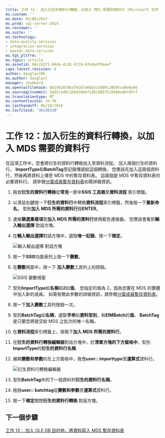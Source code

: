 ```yaml
---
title: 工作 12： 加入衍生的資料行轉換，以加入 MDS 所需的資料行 |Microsoft 文件
ms.custom: ''
ms.date: 03/06/2017
ms.prod: sql-server-2014
ms.reviewer: ''
ms.suite: ''
ms.technology:
- data-quality-services
- integration-services
- master-data-services
ms.tgt_pltfrm: ''
ms.topic: article
ms.assetid: 98ccb271-04da-4126-9729-67e9a479aaef
caps.latest.revision: 6
author: douglaslMS
ms.author: douglasl
manager: jhubbard
ms.openlocfilehash: b81dd18f0ba79167a66b5cdd09c2059fcd0e0a96
ms.sourcegitcommit: 5dd5cad0c1bbd308471d6c885f516948ad67dfcf
ms.translationtype: MT
ms.contentlocale: zh-TW
ms.lasthandoff: 06/19/2018
ms.locfileid: "36136530"
---
```

# <a name="task-12-adding-derived-column-transform-to-add-columns-required-by-mds"></a>工作 12：加入衍生的資料行轉換，以加入 MDS 需要的資料行
  在這項工作中，您會將衍生的資料行轉換加入至資料流程。 加入兩個衍生的資料行， **ImportType**和**BatchTag**至記錄傳遞給這個轉換。 您應該先加入這兩個資料行，然後再將資料上傳至 MDS 中的暫存資料表。 這兩個是 MDS 中暫存資料表的必要資料行。 請參閱[分葉成員暫存資料表](http://msdn.microsoft.com/library/ee633854.aspx)如需詳細資訊。  
  
1.  拖放**衍生的資料行轉換**從**常見**一節中**SSIS 工具箱**至**資料流程** 索引標籤。  
  
2.  以滑鼠右鍵按一下**衍生的資料行**中轉換**資料流程**索引標籤，然後按一下**重新命名**。 型別**加入 MDS 所需的資料行**按**ENTER**。  
  
3.  連接**篩選重複項**至**加入 MDS 所需的資料行**使用藍色連接器。 您應該會看到**輸入輸出選擇** 對話方塊。  
  
4.  在**輸入輸出選擇**對話方塊中，選取**唯一記錄**，按一下**確定**。  
  
     ![輸入輸出選擇 對話方塊](../../2014/tutorials/media/et-addingdcttoaddcolumnsrequiredbymds-01.jpg "輸入輸出選擇 對話方塊")  
  
5.  按一下**SSIS**功能表列上按一下**變數**。  
  
6.  在**變數**視窗中，按一下 **加入變數**工具列上的按鈕。  
  
     ![SSIS 變數視窗](../../2014/tutorials/media/et-addingdcttoaddcolumnsrequiredbymds-02.jpg "SSIS 變數視窗")  
  
7.  型別**ImportType**如**名稱**和**2**如**值**。 您指定的值為 2，因為您要在 MDS 的實體中加入新的成員。 如需有關此參數的詳細資訊，請參閱[分葉成員暫存資料表](http://msdn.microsoft.com/library/ee633854.aspx)。  
  
8.  按一下**加入變數**工具列按鈕一次。  
  
9. 型別**BatchTag**如**名稱**，選取**字串**如**資料型別**，和**EIMBatch**的**值**。 **BatchTag**是只要您將提交給 MDS 之批次的唯一名稱。  
  
10. 在**資料流程**索引標籤上，按兩下**加入 MDS 所需的資料行**。  
  
11. 在**衍生的資料行轉換編輯器**對話方塊中，於**清單方塊的下方窗格中**，型別**ImportType**的**衍生的資料行名稱**.  
  
12. 展開**變數和參數**的左上方窗格中，拖曳**user:: importtype**至**運算式**資料行。  
  
     ![衍生資料行轉換編輯器](../../2014/tutorials/media/et-addingdcttoaddcolumnsrequiredbymds-03.jpg "衍生資料行轉換編輯器")  
  
13. 型別**BatchTag**中的下一個資料列**衍生的資料行名稱**。  
  
14. 拖放**user:: batchtag**從**變數和參數**至**運算式**資料行。  
  
15. 按一下**確定**關閉**衍生的資料行轉換** 對話方塊。  
  
## <a name="next-step"></a>下一個步驟  
 [工作 13： 加入 OLE DB 目的地，將資料寫入 MDS 暫存資料表](../../2014/tutorials/task-13-adding-ole-db-destination-to-write-data-to-mds-staging-table.md)  
  
  